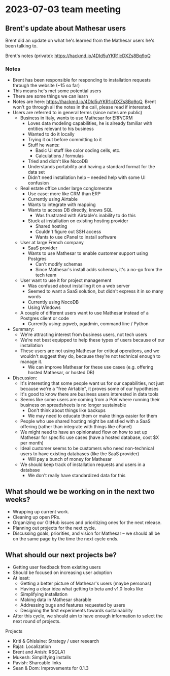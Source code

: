 # 2023-07-03 team meeting

## Brent's update about Mathesar users
Brent did an update on what he's learned from the Mathesar users he's been talking to.

Brent's notes (private): https://hackmd.io/4DId5uYKR1icDXZs8Bq9oQ

### Notes
- Brent has been responsible for responding to installation requests through the website (~15 so far)
- This means he's met some potential users
- There are some things we can learn
- Notes are here: https://hackmd.io/4DId5uYKR1icDXZs8Bq9oQ, Brent won't go through all the notes in the call, please read if interested.
- Users are referred to in general terms (since notes are public)
    - Business in Italy, wants to use Mathesar for ERP/CRM
        - Loves data modeling capabilities, he is already familiar with entities relevant to his business
        - Wanted to do it locally
        - Trying it out before committing to it
        - Stuff he wants:
            - Basic UI stuff like color coding cells, etc.
            - Calculations / formulas
        - Tried and didn't like NocoDB
        - Understands portability and having a standard format for the data set
        - Didn't need installation help – needed help with some UI confusion
    - Real estate office under large conglomerate
        - Use case: more like CRM than ERP
        - Currently using Airtable
        - Wants to integrate with mapping
        - Wants to access DB directly, knows SQL
            - Was frustrated with Airtable's inability to do this
        - Stuck at installation on existing hosting provider
            - Shared hosting
            - Couldn't figure out SSH access
            - Wants to use cPanel to install software
    - User at large French company
        - SaaS provider
        - Wants to use Mathesar to enable customer support using Postgres
            - Can't modify schemas
            - Since Mathesar's install adds schemas, it's a no-go from the tech team
    - User want to use it for project management
        - Was confused about installing it on a web server
        - Seemed to want a SaaS solution, but didn't express it in so many words
        - Currently using NocoDB
        - Using Windows
    - A couple of different users want to use Mathesar instead of a Postgres client or code
        - Currently using: pgweb, pgadmin, command line / Python
- Summary:
    - We're attracting interest from business users, not tech users
    - We're not best equipped to help these types of users because of our installation
    - These users are not using Mathesar for critical operations, and we wouldn't suggest they do, because they're not technical enough to manage it.
        - We can improve Mathesar for these use cases (e.g. offering hosted Mathesar, or hosted DB)
- Discussion:
    - It's interesting that some people want us for our capabilities, not just because we're a "free Airtable", it proves some of our hypotheses 
    - It's good to know there are business users interested in data tools
    - Seems like some users are coming from a PoV where running their business on spreadsheets is no longer sustainable
        - Don't think about things like backups
        - We may need to educate them or make things easier for them
    - People who use shared hosting might be satisfied with a SaaS offering (rather than integrate with things like cPanel)
    - We might need to have an opinionated flow on how to set up Mathesar for specific use cases (have a hosted database, cost $X per month)
    - Ideal customer seems to be customers who need non-technical users to have existing databases (like the SaaS provider)
        - Will pay a bunch of money for Mathesar
    - We should keep track of installation requests and users in a database
        - We don't really have standardized data for this

## What should we be working on in the next two weeks?
- Wrapping up current work.
- Cleaning up open PRs.
- Organizing our GitHub issues and prioritizing ones for the next release.
- Planning out projects for the next cycle.
- Discussing goals, priorities, and vision for Mathesar – we should all be on the same page by the time the next cycle ends.

## What should our next projects be?
- Getting user feedback from existing users
- Should be focused on increasing user adoption
- At least:
	- Getting a better picture of Mathesar's users (maybe personas)
	- Having a clear idea what getting to beta and v1.0 looks like
	- Simplifying installation
	- Making data in Mathesar sharable
	- Addressing bugs and features requested by users
	- Designing the first experiments towards sustainability
- After this cycle, we should aim to have enough information to select the next round of projects.

Projects

- Kriti & Ghislaine: Strategy / user research
- Rajat: Localization
- Brent and Anish: RSQLA1
- Mukesh: Simplifying installs
- Pavish: Shareable links
- Sean & Dom: Improvements for 0.1.3